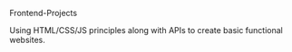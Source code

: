 Frontend-Projects

Using HTML/CSS/JS principles along with APIs to create basic functional websites.
